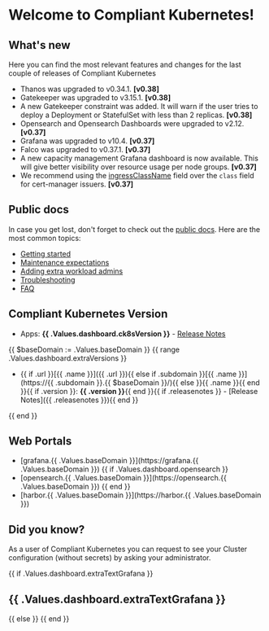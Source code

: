 # Welcome to Compliant Kubernetes!

## What's new

Here you can find the most relevant features and changes for the last couple of releases of Compliant Kubernetes

- Thanos was upgraded to v0.34.1. **[v0.38]**
- Gatekeeper was upgraded to v3.15.1. **[v0.38]**
- A new Gatekeeper constraint was added. It will warn if the user tries to deploy a Deployment or StatefulSet with less than 2 replicas. **[v0.38]**
- Opensearch and Opensearch Dashboards were upgraded to v2.12. **[v0.37]**
- Grafana was upgraded to v10.4. **[v0.37]**
- Falco was upgraded to v0.37.1. **[v0.37]**
- A new capacity management Grafana dashboard is now available. This will give better visibility over resource usage per node groups. **[v0.37]**
- We recommend using the [ingressClassName](https://cert-manager.io/docs/configuration/acme/http01/#ingressclassname) field over the `class` field for cert-manager issuers. **[v0.37]**

## Public docs

In case you get lost, don't forget to check out the [public docs](https://elastisys.io/compliantkubernetes/). Here are the most common topics:

- [Getting started](https://elastisys.io/compliantkubernetes/user-guide/prepare/)
- [Maintenance expectations](https://elastisys.io/compliantkubernetes/user-guide/maintenance/)
- [Adding extra workload admins](https://elastisys.io/compliantkubernetes/user-guide/delegation/#kubernetes-api)
- [Troubleshooting](https://elastisys.io/compliantkubernetes/user-guide/troubleshooting/)
- [FAQ](https://elastisys.io/compliantkubernetes/user-guide/faq/)

## Compliant Kubernetes Version

- Apps: **{{ .Values.dashboard.ck8sVersion }}** - [Release Notes](https://elastisys.io/compliantkubernetes/release-notes/)

{{ $baseDomain := .Values.baseDomain }}
{{ range .Values.dashboard.extraVersions }}

- {{ if .url }}[{{ .name }}]({{ .url }}){{ else if .subdomain }}[{{ .name }}](https://{{ .subdomain }}.{{ $baseDomain }}/){{ else }}{{ .name }}{{ end }}{{ if .version }}: **{{ .version }}**{{ end }}{{ if .releasenotes }} - [Release Notes]({{ .releasenotes }}){{ end }}

{{ end }}

## Web Portals

- [grafana.{{ .Values.baseDomain }}](https://grafana.{{ .Values.baseDomain }})
{{ if .Values.dashboard.opensearch }}
- [opensearch.{{ .Values.baseDomain }}](https://opensearch.{{ .Values.baseDomain }})
{{ end }}
- [harbor.{{ .Values.baseDomain }}](https://harbor.{{ .Values.baseDomain }})

## Did you know?

As a user of Compliant Kubernetes you can request to see your Cluster configuration (without secrets) by asking your administrator.

{{ if .Values.dashboard.extraTextGrafana }}

## {{ .Values.dashboard.extraTextGrafana }}

{{ else }}
{{ end }}

[//]: # (If you update this file, remember to also edit compliantkubernetes-apps/helmfile.d/charts/opensearch/configurer/files/dashboards-resources/welcome.md)
